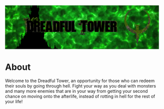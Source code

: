 [![follow-me](https://github.com/CrazyPhrog/Dreadful-Tower/blob/main/image%20(36)%20-%20Copy%20(1).png)](https://youtu.be/dYsYUbdPpYs)
# About
Welcome to the Dreadful Tower, an opportunity for those who can redeem their souls by going through hell. Fight your way as you deal with monsters and many more enemies that are in your way from getting your second chance on moving onto the afterlife, instead of rotting in hell for the rest of your life!
